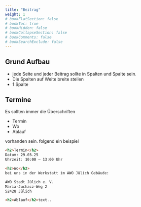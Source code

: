 ```yaml
---
title: "Beitrag"
weight: 1
# bookFlatSection: false
# bookToc: true
# bookHidden: false
# bookCollapseSection: false
# bookComments: false
# bookSearchExclude: false
---
```


## Grund Aufbau

- jede Seite und jeder Beitrag sollte in Spalten und Spalte sein.
- Die Spalten auf Weite breite stellen
- 1 Spalte

## Termine

Es sollten immer die Überschriften

- Termin
- Wo
- Ablauf

vorhanden sein. folgend ein beispiel

``` HTML
<h2>Termin</h2>
Datum: 29.03.25
Uhrzeit: 10:00 – 13:00 Uhr

<h2>Wo</h2>
bei uns in der Werkstatt im AWO Jülich Gebäude:

AWO Stadt Jülich e. V.
Maria-Juchacz-Weg 2
52428 Jülich

<h2>Ablauf</h2>text..
```
